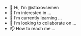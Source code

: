 - 👋 Hi, I’m @staxovsemen
- 👀 I’m interested in ...
- 🌱 I’m currently learning ...
- 💞️ I’m looking to collaborate on ...
- 📫 How to reach me ...

<!---
staxovsemen/staxovsemen is a ✨ special ✨ repository because its `README.md` (this file) appears on your GitHub profile.
You can click the Preview link to take a look at your changes.
--->
